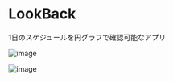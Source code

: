 # LookBack
1日のスケジュールを円グラフで確認可能なアプリ

![image](https://github.com/kkkkkohei/LookBack/assets/37408437/d6207d33-9b36-48af-bab0-17d54a1f0933)

![image](https://github.com/kkkkkohei/LookBack/assets/37408437/94c85232-f9fd-4350-9c9e-8733abd17fcf)
